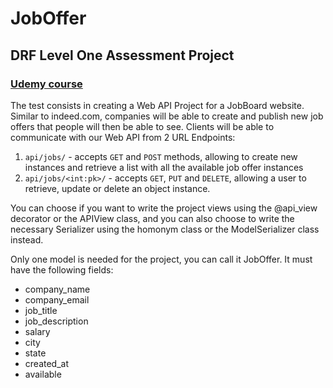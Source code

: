 # JobOffer
## DRF Level One Assessment Project
### [Udemy course](https://www.udemy.com/course/the-complete-guide-to-django-rest-framework-and-vue-js/)

The test consists in creating a Web API Project for a JobBoard website. Similar
to indeed.com, companies will be able to create and publish new job offers
that people will then be able to see.
Clients will be able to communicate with our Web API from 2 URL Endpoints:
1. ```api/jobs/``` - accepts `GET` and `POST` methods, allowing to create new
instances and retrieve a list with all the available job offer instances
2. ```api/jobs/<int:pk>/``` - accepts `GET`, `PUT` and `DELETE`, allowing a user to
retrieve, update or delete an object instance.

You can choose if you want to write the project views using the @api_view
decorator or the APIView class, and you can also choose to write the necessary
Serializer using the homonym class or the ModelSerializer class instead.

Only one model is needed for the project, you can call it JobOffer.
It must have the following fields:
- company_name
- company_email
- job_title
- job_description
- salary
- city
- state
- created_at
- available